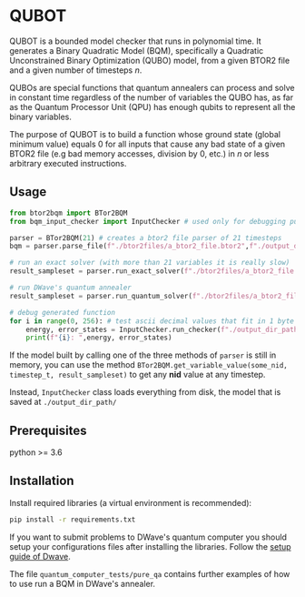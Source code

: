 # QUBOT

QUBOT is a bounded model checker that runs in polynomial time. It generates a Binary Quadratic Model (BQM), specifically a Quadratic Unconstrained Binary Optimization (QUBO) model, from a given BTOR2 file and a given number of timesteps *n*.

QUBOs are special functions that quantum annealers can process and solve in constant time regardless of the number of variables the QUBO has, as far as the Quantum Processor Unit (QPU) has enough qubits to represent all the binary variables.

The purpose of QUBOT is to build a function whose ground state (global minimum value) equals 0 for all inputs that cause any bad state of a given BTOR2 file (e.g bad memory accesses, division by 0, etc.) in *n* or less arbitrary executed instructions.


## Usage
```` Python
from btor2bqm import BTor2BQM
from bqm_input_checker import InputChecker # used only for debugging purposes

parser = BTor2BQM(21) # creates a btor2 file parser of 21 timesteps
bqm = parser.parse_file(f"./btor2files/a_btor2_file.btor2",f"./output_dir_path/", input_nid=81)

# run an exact solver (with more than 21 variables it is really slow)
result_sampleset = parser.run_exact_solver(f"./btor2files/a_btor2_file.btor2",f"./output_dir_path/", input_nid=81)

# run DWave's quantum annealer
result_sampleset = parser.run_quantum_solver(f"./btor2files/a_btor2_file.btor2",f"./output_dir_path/", input_nid=81)

# debug generated function
for i in range(0, 256): # test ascii decimal values that fit in 1 byte
    energy, error_states = InputChecker.run_checker(f"./output_dir_path/", i)
    print(f"{i}: ",energy, error_states)

````

If the model  built by calling one of the three methods of `parser` is still in memory,
you can use the method `BTor2BQM.get_variable_value(some_nid, timestep_t, result_sampleset)` to get any **nid** 
value at any timestep.

Instead, `InputChecker` class loads everything from disk, the model that is saved at `./output_dir_path/`


## Prerequisites 
python >= 3.6


## Installation
Install required libraries (a virtual environment is recommended):

```bash
pip install -r requirements.txt
```

If you want to submit problems to DWave's quantum computer you should setup your configurations files after installing the libraries.
Follow the [setup guide of Dwave](https://docs.ocean.dwavesys.com/en/latest/overview/install.html#set-up-your-environment).

The file `quantum_computer_tests/pure_qa` contains further examples of how to use run a BQM in DWave's annealer.


